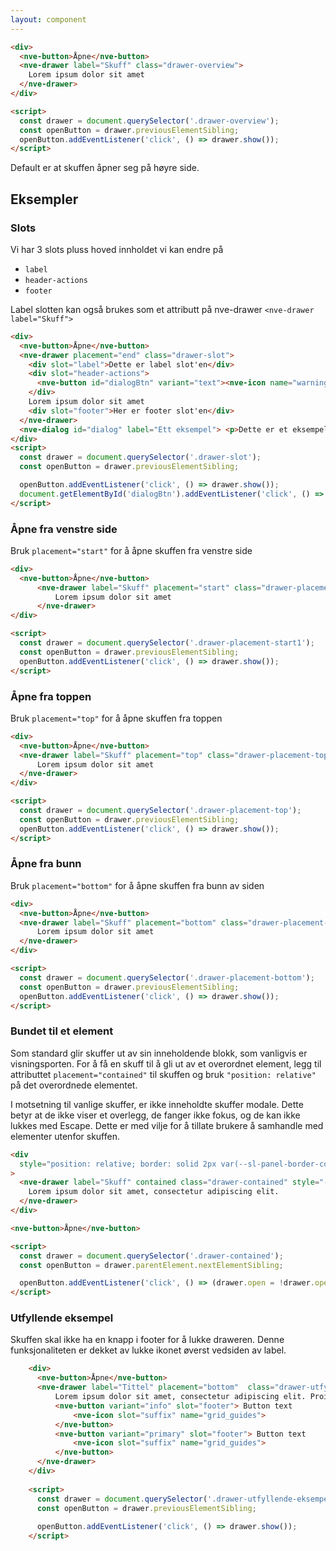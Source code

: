 ```yaml
---
layout: component
---
```


<CodeExamplePreview>

```html
<div>
  <nve-button>Åpne</nve-button>
  <nve-drawer label="Skuff" class="drawer-overview">
    Lorem ipsum dolor sit amet
  </nve-drawer>
</div>

<script>
  const drawer = document.querySelector('.drawer-overview');
  const openButton = drawer.previousElementSibling;
  openButton.addEventListener('click', () => drawer.show());
</script>
```

</CodeExamplePreview>

Default er at skuffen åpner seg på høyre side.

## Eksempler

### Slots

Vi har 3 slots pluss hoved innholdet vi kan endre på

- `label`
- `header-actions`
- `footer`

Label slotten kan også brukes som et attributt på nve-drawer `<nve-drawer label="Skuff">`

<CodeExamplePreview>

```html
<div>
  <nve-button>Åpne</nve-button>
  <nve-drawer placement="end" class="drawer-slot">
    <div slot="label">Dette er label slot'en</div>
    <div slot="header-actions">
      <nve-button id="dialogBtn" variant="text"><nve-icon name="warning"></nve-icon></nve-button>
    </div>
    Lorem ipsum dolor sit amet
    <div slot="footer">Her er footer slot'en</div>
  </nve-drawer>
  <nve-dialog id="dialog" label="Ett eksempel"> <p>Dette er et eksempel</p> </nve-dialog>
</div>
<script>
  const drawer = document.querySelector('.drawer-slot');
  const openButton = drawer.previousElementSibling;

  openButton.addEventListener('click', () => drawer.show());
  document.getElementById('dialogBtn').addEventListener('click', () => document.getElementById('dialog').show());
</script>
```

</CodeExamplePreview>

### Åpne fra venstre side

Bruk `placement="start"` for å åpne skuffen fra venstre side
<CodeExamplePreview>

```html
<div>
  <nve-button>Åpne</nve-button>
      <nve-drawer label="Skuff" placement="start" class="drawer-placement-start1">
          Lorem ipsum dolor sit amet 
      </nve-drawer>
</div>

<script>
  const drawer = document.querySelector('.drawer-placement-start1');
  const openButton = drawer.previousElementSibling;
  openButton.addEventListener('click', () => drawer.show());
</script>
```


</CodeExamplePreview>


### Åpne fra toppen

Bruk `placement="top"` for å åpne skuffen fra toppen
<CodeExamplePreview>

```html
<div>
  <nve-button>Åpne</nve-button>
  <nve-drawer label="Skuff" placement="top" class="drawer-placement-top">
      Lorem ipsum dolor sit amet 
  </nve-drawer>
</div>

<script>
  const drawer = document.querySelector('.drawer-placement-top');
  const openButton = drawer.previousElementSibling;
  openButton.addEventListener('click', () => drawer.show());
</script>
```

</CodeExamplePreview>

### Åpne fra bunn

Bruk `placement="bottom"` for å åpne skuffen fra bunn av siden
<CodeExamplePreview>

```html
<div>
  <nve-button>Åpne</nve-button>
  <nve-drawer label="Skuff" placement="bottom" class="drawer-placement-bottom">
      Lorem ipsum dolor sit amet 
  </nve-drawer>
</div>

<script>
  const drawer = document.querySelector('.drawer-placement-bottom');
  const openButton = drawer.previousElementSibling;
  openButton.addEventListener('click', () => drawer.show());
</script>
```

</CodeExamplePreview>

### Bundet til et element

Som standard glir skuffer ut av sin inneholdende blokk, som vanligvis er visningsporten. For å få en skuff til å gli ut av et overordnet element, legg til attributtet `placement="contained"` til skuffen og bruk `"position: relative"` på det overordnede elementet.

I motsetning til vanlige skuffer, er ikke inneholdte skuffer modale. Dette betyr at de ikke viser et overlegg, de fanger ikke fokus, og de kan ikke lukkes med Escape. Dette er med vilje for å tillate brukere å samhandle med elementer utenfor skuffen.

<CodeExamplePreview>

```html
<div
  style="position: relative; border: solid 2px var(--sl-panel-border-color); height: 300px; padding: 1rem; margin-bottom: 1rem;"
>
  <nve-drawer label="Skuff" contained class="drawer-contained" style="--size: 50%;">
    Lorem ipsum dolor sit amet, consectetur adipiscing elit.
  </nve-drawer>
</div>

<nve-button>Åpne</nve-button>

<script>
  const drawer = document.querySelector('.drawer-contained');
  const openButton = drawer.parentElement.nextElementSibling;

  openButton.addEventListener('click', () => (drawer.open = !drawer.open));
</script>
```

</CodeExamplePreview>

### Utfyllende eksempel

Skuffen skal ikke ha en knapp i footer for å lukke draweren. Denne funksjonaliteten er dekket av lukke ikonet øverst vedsiden av label.
<CodeExamplePreview>

```html
    <div>
      <nve-button>Åpne</nve-button>
      <nve-drawer label="Tittel" placement="bottom"  class="drawer-utfyllende-eksempel">
          Lorem ipsum dolor sit amet, consectetur adipiscing elit. Proin dapibus velit a est placerat, in cursus urna varius. Pellentesque vestibulum enim in velit hendrerit feugiat. Morbi dapibus est lacus, nec blandit tortor feugiat et. Nulla tempus orci eget felis tempus interdum. Maecenas quis risus et sem ullamcorper pharetra. In hac habitasse platea dictumst. Integer a risus tincidunt, posuere nisi id, interdum augue. Pellentesque sagittis vulputate orci, vitae commodo elit porta ac. In laoreet eget diam aliquet pretium. Sed vel arcu commodo, auctor ex in, accumsan nisl. Maecenas varius, magna quis dignissim porta, dolor justo ullamcorper dui, non mollis augue nunc quis mi. Quisque in porttitor ligula. Vestibulum at ullamcorper nibh. In nisi quam, scelerisque at purus sit amet, congue molestie lectus. Curabitur dapibus rutrum mauris et luctus. Nulla efficitur, erat tincidunt posuere sagittis, sem massa tempus sem, id convallis magna augue eget libero. Morbi justo quam, imperdiet at porttitor blandit, semper et lectus. Pellentesque consectetur turpis eget libero pulvinar, id vehicula lorem dignissim. Proin nec mi bibendum, sagittis sapien at, fringilla arcu. Quisque pellentesque velit lectus, in sagittis odio auctor ut. Donec faucibus, nunc a interdum faucibus, purus nisi bibendum mi, non cursus enim libero sit amet nibh. Donec feugiat justo quis odio gravida, non mattis magna vehicula. Donec sagittis tincidunt diam quis porta. Nulla feugiat, est ut pharetra tempus, nibh turpis sollicitudin lacus, et pharetra elit orci elementum diam. Sed id egestas quam, sit amet tristique lacus. Vestibulum ante ipsum primis in faucibus orci luctus et ultrices posuere cubilia curae; Mauris eget lorem tempus, maximus lacus vel, sagittis felis. Vestibulum ante ipsum primis in faucibus orci luctus et ultrices posuere cubilia curae; Integer rhoncus nisl arcu, ut interdum nunc efficitur non. Etiam semper imperdiet suscipit. Nunc vehicula scelerisque tempus. Phasellus pharetra dignissim finibus. Vestibulum suscipit tortor eget magna feugiat consequat. Pellentesque eleifend neque vel lobortis consequat. Nam tellus leo, rutrum quis nunc sed, laoreet mattis lacus. Praesent euismod libero sit amet sapien volutpat rutrum. Aenean eget tempor magna. Vestibulum quis magna in erat facilisis convallis. Cras sit amet velit quis velit vehicula malesuada pharetra et nisi. Suspendisse potenti. Sed maximus id nunc sed rutrum. Integer in sapien vitae metus ultricies tempus nec dignissim elit. Etiam posuere, quam et accumsan vehicula, massa lectus iaculis augue, nec ultrices diam turpis ac tellus. Fusce tincidunt mi et quam pulvinar, vitae scelerisque ex efficitur. Fusce vel ligula a ipsum facilisis lacinia.
          <nve-button variant="info" slot="footer"> Button text
              <nve-icon slot="suffix" name="grid_guides">
          </nve-button>
          <nve-button variant="primary" slot="footer"> Button text
              <nve-icon slot="suffix" name="grid_guides">
          </nve-button> 
      </nve-drawer>
    </div>
    
    <script>
      const drawer = document.querySelector('.drawer-utfyllende-eksempel');
      const openButton = drawer.previousElementSibling;
      
      openButton.addEventListener('click', () => drawer.show());
    </script>
```
</CodeExamplePreview>